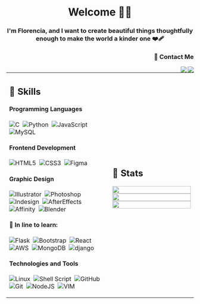<h1 align="center">Welcome 👋😊</h1>
<h3 align="center">I'm Florencia, and I want to create beautiful things thoughtfully enough to make the world a kinder one ❤️‍🩹</h3>
<h3 align="right">💬 Contact Me</h4>

[<img align="right" src="https://img.shields.io/badge/Gmail-seashell?&style=for-the-badge&logo=gmail&logoColor=red"/>](mailto:florelysmestre@gmail.com)
[<img align="right" src="https://img.shields.io/badge/Linkedin-aliceblue?&style=for-the-badge&logo=linkedin&logoColor=blue"/>](https://www.linkedin.com/in/florencialys/)


<table width=100%>
<tr>
   <td width=55%>
    
## 🌻 Skills

#### Programming Languages

![C](https://img.shields.io/badge/C-dodgerblue?style=flat&logo=c&logoColor=white)&nbsp;
![Python](https://img.shields.io/badge/Python-steelblue?style=flat&logo=python&logoColor=ffdd54)&nbsp;
![JavaScript](https://img.shields.io/badge/JavaScript-black?style=flat&logo=javascript&logoColor=%23F7DF1E)&nbsp;
![MySQL](https://img.shields.io/badge/MySQL-blue?style=flat&logo=mysql&logoColor=lightsalmon)&nbsp;

#### Frontend Development

![HTML5](https://img.shields.io/badge/HTML5-orangered?style=flat&logo=html5&logoColor=white)&nbsp;
![CSS3](https://img.shields.io/badge/CSS3-blue?style=flat&logo=css3&logoColor=white)&nbsp;
![Figma](https://img.shields.io/badge/Figma-ghostwhite?style=flat&logo=figma&logoColor=blue)&nbsp;

#### Graphic Design

![Illustrator](https://img.shields.io/badge/Illustrator-maroon?style=flat&logo=adobeillustrator&logoColor=sandybrown)&nbsp;
![Photoshop](https://img.shields.io/badge/Photoshop-midnightblue?style=flat&logo=adobephotoshop&logoColor=cornflowerblue)&nbsp;
![Indesign](https://img.shields.io/badge/Indesign-darkred?style=flat&logo=adobeindesign&logoColor=cherry)&nbsp;
![AfterEffects](https://img.shields.io/badge/After_Effects-indigo?style=flat&logo=adobeaftereffects&logoColor=plum)&nbsp;
![Affinity](https://img.shields.io/badge/Affinity-gray?style=flat&logo=affinity&logoColor=dodgerblue)&nbsp;
![Blender](https://img.shields.io/badge/blender-232F3E?style=flat&logo=blender&logoColor=orange)&nbsp;

#### 🌱 In line to learn:

![Flask](https://img.shields.io/badge/Flask-red?style=flat&logo=flask&logoColor=black)&nbsp;
![Bootstrap](https://img.shields.io/badge/Bootstrap-%23563D7C?style=flat&logo=bootstrap&logoColor=white)&nbsp;
![React](https://img.shields.io/badge/React-232F3E?style=flat&logo=react&logoColor=%2361DAFB)&nbsp;
![AWS](https://img.shields.io/badge/Amazon_AWS-orange?style=flat&logo=amazon-aws&logoColor=black)&nbsp;
![MongoDB](https://img.shields.io/badge/MongoDB-%234ea94b?style=flat&logo=mongodb&logoColor=white)&nbsp;
![django](https://img.shields.io/badge/django-darkgreen?style=flat&logo=django&logoColor=black)&nbsp;

#### Technologies and Tools

![Linux](https://img.shields.io/badge/Linux-white?style=flat&logo=linux&logoColor=black)&nbsp;
![Shell Script](https://img.shields.io/badge/Bash-232F3E?style=flat&logo=gnu-bash&logoColor=white)&nbsp;
![GitHub](https://img.shields.io/badge/GitHub-black?style=flat&logo=github&logoColor=white)&nbsp;
![Git](https://img.shields.io/badge/Git-%23F05033?style=flat&logo=git&logoColor=white)&nbsp;
![NodeJS](https://img.shields.io/badge/Node.js-6DA55F?style=flat&logo=node.js&logoColor=white)&nbsp;
![VIM](https://img.shields.io/badge/VIM-%2311AB00?&style=flat&logo=vim&logoColor=white)&nbsp;
</td>

<td>

## 📄 Stats

<p align="center">
  <img width="100%" src="https://github-readme-stats.vercel.app/api?username=FloLys&theme=onedark&show_icons=true&bg_color=FFFFFF00&hide_border=true" />
 <br>
  <img width="100%" src="https://github-readme-streak-stats.herokuapp.com/?user=FloLys&theme=onedark_duo&stroke=FFFFFF00&hide_border=true&background=FFFFFF00" />
 <br>
  <img width="100%" src="https://github-readme-stats.vercel.app/api/top-langs/?username=FloLys&theme=onedark&layout=compact&bg_color=FFFFFF00&text_color=black&hide_border=true&langs_count=4" />
</p>
     
  </td>
 </tr>
</table>

